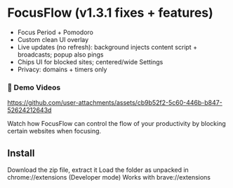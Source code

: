 
# FocusFlow (v1.3.1 fixes + features)
- Focus Period + Pomodoro
- Custom clean UI overlay
- Live updates (no refresh): background injects content script + broadcasts; popup also pings
- Chips UI for blocked sites; centered/wide Settings
- Privacy: domains + timers only


### 🎥 Demo Videos

https://github.com/user-attachments/assets/cb9b52f2-5c60-446b-b847-52624212643d

Watch how FocusFlow can control the flow of your productivity by blocking certain websites when focusing.

## Install
Download the zip file, extract it
Load the folder as unpacked in chrome://extensions (Developer mode) 
Works with brave://extensions
